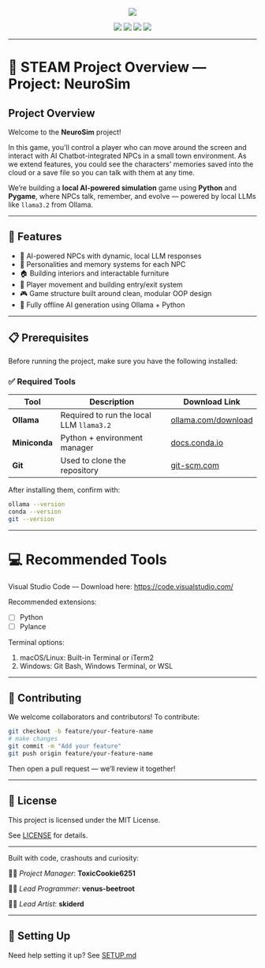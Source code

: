 <p align="center">
    <img src="assets/images/README_image.png">
</p>

<p align="center">
    <img src="https://img.shields.io/badge/Version-Alpha%20V0.8.2-red?style=for-the-badge&color=blue">
    <img src="https://img.shields.io/github/stars/venus-beetroot/Project_NeuroSim?style=for-the-badge&color=yellow">
    <img src="https://img.shields.io/github/contributors/venus-beetroot/Project_NeuroSim?style=for-the-badge&color=pink">
    <img src="https://img.shields.io/badge/Flavour-Chocolate-red?style=for-the-badge&color=red">
</p>

---

# 🧠 STEAM Project Overview — Project: NeuroSim

## Project Overview

Welcome to the **NeuroSim** project! 

In this game, you'll control a player who can move around the screen and interact with AI Chatbot-integrated NPCs in a small town environment. As we extend features, you could see the characters' memories saved into the cloud or a save file so you can talk with them at any time.

We’re building a **local AI-powered simulation** game using **Python** and **Pygame**, where NPCs talk, remember, and evolve — powered by local LLMs like `llama3.2` from Ollama.

---

## 🧩 Features

- 🧠 AI-powered NPCs with dynamic, local LLM responses  
- 💬 Personalities and memory systems for each NPC  
- 🏠 Building interiors and interactable furniture  
- 👣 Player movement and building entry/exit system  
- 🎮 Game structure built around clean, modular OOP design  
- 🧪 Fully offline AI generation using Ollama + Python  

---

## 📋 Prerequisites

Before running the project, make sure you have the following installed:

### ✅ Required Tools

| Tool         | Description                                      | Download Link |
|--------------|--------------------------------------------------|----------------|
| **Ollama**   | Required to run the local LLM `llama3.2`         | [ollama.com/download](https://ollama.com/download) |
| **Miniconda**| Python + environment manager                     | [docs.conda.io](https://docs.conda.io/en/latest/miniconda.html) |
| **Git**      | Used to clone the repository                     | [git-scm.com](https://git-scm.com/) |

After installing them, confirm with:

```bash
ollama --version
conda --version
git --version
```

---

# 💻 Recommended Tools
Visual Studio Code — Download here: https://code.visualstudio.com/

Recommended extensions:

- [ ] Python
- [ ] Pylance

Terminal options:

1. macOS/Linux: Built-in Terminal or iTerm2
2. Windows: Git Bash, Windows Terminal, or WSL

---

## 🤝 Contributing
We welcome collaborators and contributors!
To contribute:

```bash
git checkout -b feature/your-feature-name
# make changes
git commit -m "Add your feature"
git push origin feature/your-feature-name
```

Then open a pull request — we’ll review it together!

---

## 📄 License

This project is licensed under the MIT License.

See [LICENSE](./LICENSE) for details.

---

Built with code, crashouts and curiosity:  

💁‍♂️ _Project Manager_: **ToxicCookie6251**

👨‍💻 _Lead Programmer_: **venus-beetroot**

👨‍🎨 _Lead Artist_: **skiderd**

--- 

## 📖 Setting Up

Need help setting it up? See [SETUP.md](./SETUP.md)
